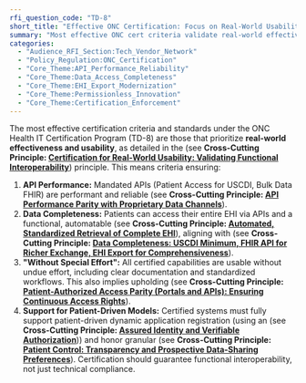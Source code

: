 ```yaml
---
rfi_question_code: "TD-8"
short_title: "Effective ONC Certification: Focus on Real-World Usability & Performance"
summary: "Most effective ONC cert criteria validate real-world effectiveness: API performance (speed, reliability), data completeness (APIs/EHI Export), 'no special effort' adherence, and patient-driven app registration/control. #ONCCertification #HealthIT"
categories:
  - "Audience_RFI_Section:Tech_Vendor_Network"
  - "Policy_Regulation:ONC_Certification"
  - "Core_Theme:API_Performance_Reliability"
  - "Core_Theme:Data_Access_Completeness"
  - "Core_Theme:EHI_Export_Modernization"
  - "Core_Theme:Permissionless_Innovation"
  - "Core_Theme:Certification_Enforcement"
---
```

The most effective certification criteria and standards under the ONC Health IT Certification Program (TD-8) are those that prioritize **real-world effectiveness and usability**, as detailed in the (see **Cross-Cutting Principle: [Certification for Real-World Usability: Validating Functional Interoperability](#CERTIFICATION_FOR_REAL_WORLD_USABILITY)**) principle. This means criteria ensuring:

1.  **API Performance:** Mandated APIs (Patient Access for USCDI, Bulk Data FHIR) are performant and reliable (see **Cross-Cutting Principle: [API Performance Parity with Proprietary Data Channels](#API_PERFORMANCE)**).
2.  **Data Completeness:** Patients can access their entire EHI via APIs and a functional, automatable (see **Cross-Cutting Principle: [Automated, Standardized Retrieval of Complete EHI](#EHI_EXPORT_API)**), aligning with (see **Cross-Cutting Principle: [Data Completeness: USCDI Minimum, FHIR API for Richer Exchange, EHI Export for Comprehensiveness](#DATA_COMPLETENESS)**).
3.  **"Without Special Effort":** All certified capabilities are usable without undue effort, including clear documentation and standardized workflows. This also implies upholding (see **Cross-Cutting Principle: [Patient-Authorized Access Parity (Portals and APIs): Ensuring Continuous Access Rights](#PATIENT_AUTHORIZED_ACCESS_PARITY)**).
4.  **Support for Patient-Driven Models:** Certified systems must fully support patient-driven dynamic application registration (using an (see **Cross-Cutting Principle: [Assured Identity and Verifiable Authorization](#IDENTITY_AUTH_STACK)**)) and honor granular (see **Cross-Cutting Principle: [Patient Control: Transparency and Prospective Data-Sharing Preferences](#PATIENT_CONTROL)**).
Certification should guarantee functional interoperability, not just technical compliance.